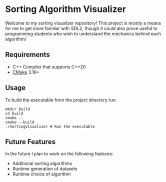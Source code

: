 # Sorting Algorithm Visualizer

Welcome to my sorting visualizer repository! This project is mostly a means for me to get more familiar with SDL2, though it could also prove useful to programming students who wish to understand the mechanics behind each algorithm/ 

## Requirements

- C++ Compiler that supports C++20 
- [CMake](https://cmake.org/) 3.16+

## Usage

To build the executable from the project directory run: 

```
mkdir build
cd build
cmake ..
cmake --build .
./SortingVisualizer # Run the executable
```

## Future Features

In the future I plan to work on the following features:

- Additional sorting algorithms
- Runtime generation of datasets
- Runtime choice of algorithm

